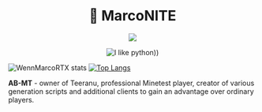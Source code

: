 <div id="marconit-big-text" align="center">
    <br/>
    <h1>📄 MarcoNITE</h1>
</div>

<p align="center"><img src="https://gpvc.arturio.dev/WennMarcoRTX"/></p>

<div id="badges" align="center">
    
![I like python))](https://img.shields.io/badge/python-%2314354C.svg?style=for-the-badge&logo=python&logoColor=white)
    
</div>
    
![WennMarcoRTX stats](https://github-readme-stats.vercel.app/api?username=AB-MT&show_icons=true&theme=radical)
[![Top Langs](https://github-readme-stats.vercel.app/api/top-langs/?username=AB-MT&layout=compact&theme=radical)](https://github.com/WennMarcoRTX)
   
  
**AB-MT** - owner of Teeranu, professional Minetest player, creator of various generation scripts and additional clients to gain an advantage over ordinary players.


